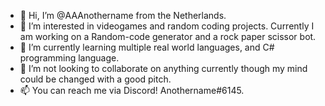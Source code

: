 - 👋 Hi, I’m @AAAnothername from the Netherlands.
- 👀 I’m interested in videogames and random coding projects. Currently I am working on a Random-code generator and a rock paper scissor bot.
- 🌱 I’m currently learning multiple real world languages, and C# programming language.
- 💞️ I’m not looking to collaborate on anything currently though my mind could be changed with a good pitch.
- 📫 You can reach me via Discord! Anothername#6145.

<!---
AAAnothername/AAAnothername is a ✨ special ✨ repository because its `README.md` (this file) appears on your GitHub profile.
You can click the Preview link to take a look at your changes.
--->
